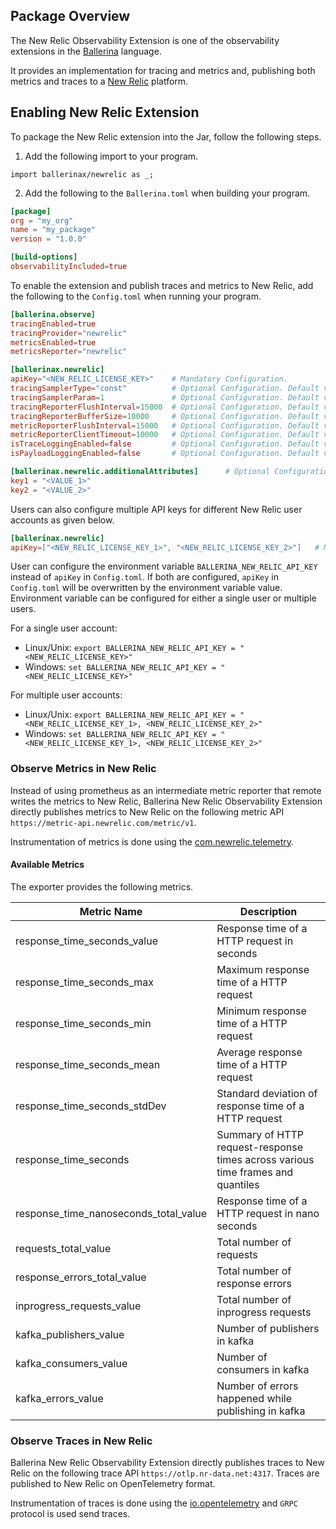 ## Package Overview

The New Relic Observability Extension is one of the observability extensions in the <a target="_blank" href="https://ballerina.io/">Ballerina</a> language.

It provides an implementation for tracing and metrics and, publishing both metrics and traces to a <a target="_blank" href="https://newrelic.com/">New Relic</a> platform.

## Enabling New Relic Extension

To package the New Relic extension into the Jar, follow the following steps.
1. Add the following import to your program.
```ballerina
import ballerinax/newrelic as _;
```

2. Add the following to the `Ballerina.toml` when building your program.
```toml
[package]
org = "my_org"
name = "my_package"
version = "1.0.0"

[build-options]
observabilityIncluded=true
```

To enable the extension and publish traces and metrics to New Relic, add the following to the `Config.toml` when running your program.

```toml
[ballerina.observe]
tracingEnabled=true
tracingProvider="newrelic"
metricsEnabled=true
metricsReporter="newrelic"

[ballerinax.newrelic]
apiKey="<NEW_RELIC_LICENSE_KEY>"    # Mandatory Configuration.
tracingSamplerType="const"          # Optional Configuration. Default value is 'const'
tracingSamplerParam=1               # Optional Configuration. Default value is 1
tracingReporterFlushInterval=15000  # Optional Configuration. Default value is 15000 milliseconds
tracingReporterBufferSize=10000     # Optional Configuration. Default value is 10000
metricReporterFlushInterval=15000   # Optional Configuration. Default value is 15000 milliseconds
metricReporterClientTimeout=10000   # Optional Configuration. Default value is 10000 milliseconds
isTraceLoggingEnabled=false         # Optional Configuration. Default value is false
isPayloadLoggingEnabled=false       # Optional Configuration. Default value is false

[ballerinax.newrelic.additionalAttributes]      # Optional Configuration. Add custom attributes (key & value pair) to metrics
key1 = "<VALUE_1>"
key2 = "<VALUE_2>"
```

Users can also configure multiple API keys for different New Relic user accounts as given below.

```toml
[ballerinax.newrelic]
apiKey=["<NEW_RELIC_LICENSE_KEY_1>", "<NEW_RELIC_LICENSE_KEY_2>"]   # Mandatory Configuration.
```

User can configure the environment variable `BALLERINA_NEW_RELIC_API_KEY` instead of `apiKey` in `Config.toml`.
If both are configured, `apiKey` in `Config.toml` will be overwritten by the environment variable value.
Environment variable can be configured for either a single user or multiple users.

For a single user account:
- Linux/Unix: `export BALLERINA_NEW_RELIC_API_KEY = "<NEW_RELIC_LICENSE_KEY>"`
- Windows: `set BALLERINA_NEW_RELIC_API_KEY = "<NEW_RELIC_LICENSE_KEY>"`

For multiple user accounts:
- Linux/Unix: `export BALLERINA_NEW_RELIC_API_KEY = "<NEW_RELIC_LICENSE_KEY_1>, <NEW_RELIC_LICENSE_KEY_2>"`
- Windows: `set BALLERINA_NEW_RELIC_API_KEY = "<NEW_RELIC_LICENSE_KEY_1>, <NEW_RELIC_LICENSE_KEY_2>"`

### Observe Metrics in New Relic

Instead of using prometheus as an intermediate metric reporter that remote writes the metrics to New Relic,
Ballerina New Relic Observability Extension directly publishes metrics to New Relic on the following metric API `https://metric-api.newrelic.com/metric/v1`.

Instrumentation of metrics is done using the [com.newrelic.telemetry](https://github.com/newrelic/newrelic-telemetry-sdk-java).

#### Available Metrics

The exporter provides the following metrics.

|Metric Name|Description|
|---|---|
|response_time_seconds_value|Response time of a HTTP request in seconds|
|response_time_seconds_max|Maximum response time of a HTTP request|
|response_time_seconds_min|Minimum response time of a HTTP request|
|response_time_seconds_mean|Average response time of a HTTP request|
|response_time_seconds_stdDev|Standard deviation of response time of a HTTP request|
|response_time_seconds|Summary of HTTP request-response times across various time frames and quantiles|
|response_time_nanoseconds_total_value|Response time of a HTTP request in nano seconds|
|requests_total_value|Total number of requests|
|response_errors_total_value|Total number of response errors|
|inprogress_requests_value|Total number of inprogress requests|
|kafka_publishers_value|Number of publishers in kafka|
|kafka_consumers_value|Number of consumers in kafka|
|kafka_errors_value|Number of errors happened while publishing in kafka|

### Observe Traces in New Relic

Ballerina New Relic Observability Extension directly publishes traces to New Relic on the following trace API `https://otlp.nr-data.net:4317`.
Traces are published to New Relic on OpenTelemetry format.

Instrumentation of traces is done using the [io.opentelemetry](https://github.com/open-telemetry/opentelemetry-java) and `GRPC` protocol is used send traces.
